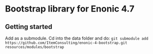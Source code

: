 # Bootstrap library for Enonic 4.7

## Getting started

Add as a submodule. Cd into the data folder and do:
`git submodule add https://github.com/ItemConsulting/enonic-4-bootstrap.git resources/modules/bootstrap`